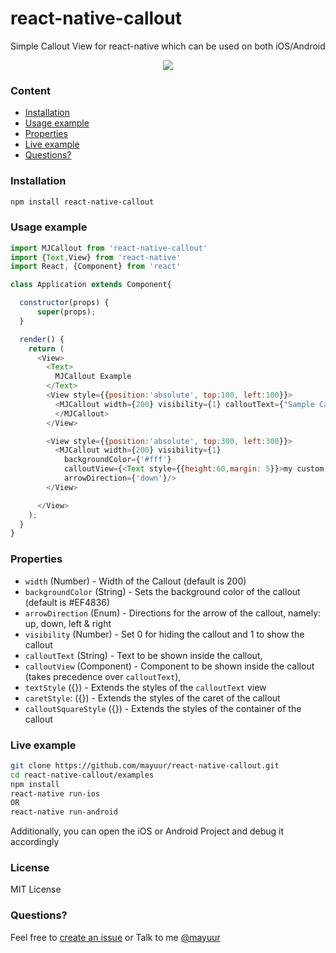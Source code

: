 # react-native-callout
Simple Callout View for react-native which can be used on both iOS/Android

<p align="center">
  <img src="https://raw.githubusercontent.com/mayuur/react-native-callout/master/examples/Demo.gif"/>
</p>

### Content
- [Installation](#installation)
- [Usage example](#usage-example)
- [Properties](#properties)
- [Live example](#live-example)
- [Questions?](#questions)

### Installation
```bash
npm install react-native-callout
```

### Usage example
```javascript
import MJCallout from 'react-native-callout'
import {Text,View} from 'react-native'
import React, {Component} from 'react'

class Application extends Component{

  constructor(props) {
      super(props);
  }

  render() {
    return (
      <View>
        <Text>
          MJCallout Example
        </Text>
        <View style={{position:'absolute', top:100, left:100}}>
          <MJCallout width={200} visibility={1} calloutText={"Sample Callout Text"} arrowDirection={'up'}>
          </MJCallout>
        </View>

        <View style={{position:'absolute', top:300, left:300}}>
          <MJCallout width={200} visibility={1}
            backgroundColor={'#fff'}
            calloutView={<Text style={{height:60,margin: 5}}>my custom calloutView</Text>}
            arrowDirection={'down'}/>
        </View>

      </View>
    );
  }
}
```

### Properties
* `width` (Number) - Width of the Callout (default is 200)
* `backgroundColor` (String) - Sets the background color of the callout (default is #EF4836)
* `arrowDirection` (Enum) - Directions for the arrow of the callout, namely: up, down, left & right
* `visibility` (Number) - Set 0 for hiding the callout and 1 to show the callout
* `calloutText` (String) - Text to be shown inside the callout,
* `calloutView` (Component) - Component to be shown inside the callout (takes precedence over `calloutText`),
* `textStyle` ({}) - Extends the styles of the `calloutText` view
* `caretStyle`: ({}) - Extends the styles of the caret of the callout
* `calloutSquareStyle` ({}) - Extends the styles of the container of the callout

### Live example
```sh
git clone https://github.com/mayuur/react-native-callout.git
cd react-native-callout/examples
npm install
react-native run-ios
OR
react-native run-android
```
Additionally, you can open the iOS or Android Project and debug it accordingly

### License
MIT License

### Questions?
Feel free to [create an issue](https://github.com/mayuur/react-native-callout/issues)
or
Talk to me [@mayuur](https://twitter.com/mayuur)
